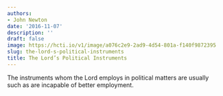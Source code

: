 ```yaml
---
authors:
- John Newton
date: '2016-11-07'
description: ''
draft: false
image: https://hcti.io/v1/image/a076c2e9-2ad9-4d54-801a-f140f9872395
slug: the-lord-s-political-instruments
title: The Lord’s Political Instruments
---
```


The instruments whom the Lord employs in political matters are usually such as are incapable of better employment.